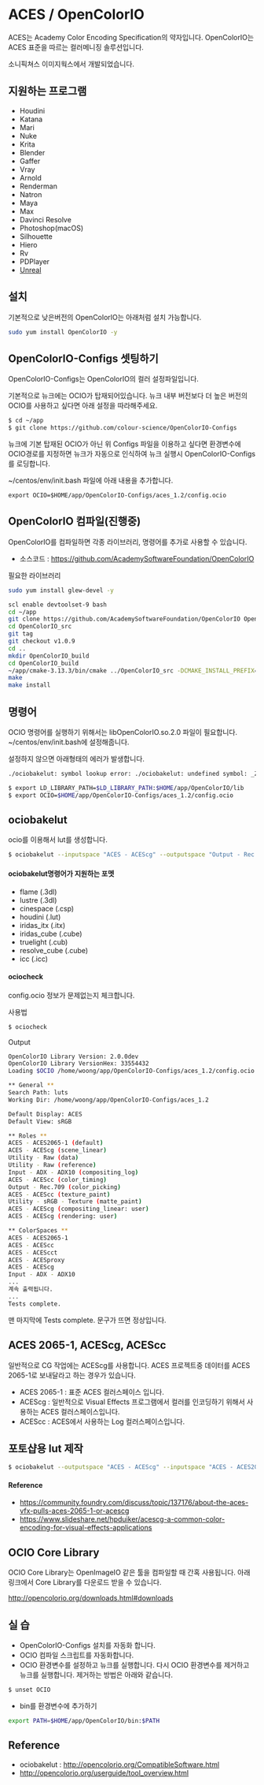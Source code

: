 # ACES / OpenColorIO

ACES는 Academy Color Encoding Specification의 약자입니다.
OpenColorIO는 ACES 표준을 따르는 컬러메니징 솔루션입니다.

소니픽쳐스 이미지웍스에서 개발되었습니다.

## 지원하는 프로그램

- Houdini
- Katana
- Mari
- Nuke
- Krita
- Blender
- Gaffer
- Vray
- Arnold
- Renderman
- Natron
- Maya
- Max
- Davinci Resolve
- Photoshop(macOS)
- Silhouette
- Hiero
- Rv
- PDPlayer
- [Unreal](https://docs.unrealengine.com/en-us/Engine/Rendering/PostProcessEffects/ColorGrading)

## 설치

기본적으로 낮은버전의 OpenColorIO는 아래처럼 설치 가능합니다.

```bash
sudo yum install OpenColorIO -y
```

## OpenColorIO-Configs 셋팅하기

OpenColorIO-Configs는 OpenColorIO의 컬러 설정파일입니다.

기본적으로 뉴크에는 OCIO가 탑재되어있습니다.
뉴크 내부 버전보다 더 높은 버전의 OCIO를 사용하고 싶다면 아래 설정을 따라해주세요.

```bash
$ cd ~/app
$ git clone https://github.com/colour-science/OpenColorIO-Configs
```

뉴크에 기본 탑재된 OCIO가 아닌 위 Configs 파일을 이용하고 싶다면 환경변수에 OCIO경로를 지정하면 뉴크가 자동으로 인식하여 뉴크 실행시 OpenColorIO-Configs를 로딩합니다.

~/centos/env/init.bash 파일에 아래 내용을 추가합니다.
```
export OCIO=$HOME/app/OpenColorIO-Configs/aces_1.2/config.ocio
```

## OpenColorIO 컴파일(진행중)

OpenColorIO를 컴파일하면 각종 라이브러리, 명령어를 추가로 사용할 수 있습니다.

- 소스코드 : https://github.com/AcademySoftwareFoundation/OpenColorIO


필요한 라이브러리

```bash
sudo yum install glew-devel -y
```

```bash
scl enable devtoolset-9 bash
cd ~/app
git clone https://github.com/AcademySoftwareFoundation/OpenColorIO OpenColorIO_src
cd OpenColorIO_src
git tag
git checkout v1.0.9
cd ..
mkdir OpenColorIO_build
cd OpenColorIO_build
~/app/cmake-3.13.3/bin/cmake ../OpenColorIO_src -DCMAKE_INSTALL_PREFIX=$HOME/app/OpenColorIO
make
make install
```


## 명령어

OCIO 명령어를 실행하기 위해서는 libOpenColorIO.so.2.0 파일이 필요합니다.
~/centos/env/init.bash에 설정해줍니다.

설정하지 않으면 아래형태의 에러가 발생합니다.

```bash
./ociobakelut: symbol lookup error: ./ociobakelut: undefined symbol: _ZdlPvm
```

```bash
$ export LD_LIBRARY_PATH=$LD_LIBRARY_PATH:$HOME/app/OpenColorIO/lib
$ export OCIO=$HOME/app/OpenColorIO-Configs/aces_1.2/config.ocio
```

## ociobakelut

ocio를 이용해서 lut를 생성합니다.

```bash
$ ociobakelut --inputspace "ACES - ACEScg" --outputspace "Output - Rec.709" --format flame flame_acescg_to_rec709.3dl
```

#### ociobakelut명령어가 지원하는 포멧

- flame (.3dl)
- lustre (.3dl)
- cinespace (.csp)
- houdini (.lut)
- iridas_itx (.itx)
- iridas_cube (.cube)
- truelight (.cub)
- resolve_cube (.cube)
- icc (.icc)

#### ociocheck

config.ocio 정보가 문제없는지 체크합니다.

사용법

```bash
$ ociocheck
```

Output

```bash
OpenColorIO Library Version: 2.0.0dev
OpenColorIO Library VersionHex: 33554432
Loading $OCIO /home/woong/app/OpenColorIO-Configs/aces_1.2/config.ocio

** General **
Search Path: luts
Working Dir: /home/woong/app/OpenColorIO-Configs/aces_1.2

Default Display: ACES
Default View: sRGB

** Roles **
ACES - ACES2065-1 (default)
ACES - ACEScg (scene_linear)
Utility - Raw (data)
Utility - Raw (reference)
Input - ADX - ADX10 (compositing_log)
ACES - ACEScc (color_timing)
Output - Rec.709 (color_picking)
ACES - ACEScc (texture_paint)
Utility - sRGB - Texture (matte_paint)
ACES - ACEScg (compositing_linear: user)
ACES - ACEScg (rendering: user)

** ColorSpaces **
ACES - ACES2065-1
ACES - ACEScc
ACES - ACEScct
ACES - ACESproxy
ACES - ACEScg
Input - ADX - ADX10
...
계속 출력됩니다.
...
Tests complete.
```

맨 마지막에 Tests complete. 문구가 뜨면 정상입니다.


## ACES 2065-1, ACEScg, ACEScc

일반적으로 CG 작업에는 ACEScg를 사용합니다.
ACES 프로젝트중 데이터를 ACES 2065-1로 보내달라고 하는 경우가 있습니다.

- ACES 2065-1 : 표준 ACES 컬러스페이스 입니다.
- ACEScg : 일반적으로 Visual Effects 프로그램에서 컬러를 인코딩하기 위해서 사용하는 ACES 컬러스페이스입니다.
- ACEScc : ACES에서 사용하는 Log 컬러스페이스입니다.

## 포토샵용 lut 제작

```bash
$ ociobakelut --outputspace "ACES - ACEScg" --inputspace "ACES - ACES2065-1" --format flame aces2065-1_to_acescg.3dl
```

#### Reference

- https://community.foundry.com/discuss/topic/137176/about-the-aces-vfx-pulls-aces-2065-1-or-acescg
- https://www.slideshare.net/hpduiker/acescg-a-common-color-encoding-for-visual-effects-applications

## OCIO Core Library

OCIO Core Library는 OpenImageIO 같은 툴을 컴파일할 때 간혹 사용됩니다.
아래 링크에서 Core Library를 다운로드 받을 수 있습니다.

http://opencolorio.org/downloads.html#downloads

## 실 습

- OpenColorIO-Configs 설치를 자동화 합니다.
- OCIO 컴파일 스크립트를 자동화합니다.
- OCIO 환경변수를 설정하고 뉴크를 실행합니다. 다시 OCIO 환경변수를 제거하고 뉴크를 실행합니다. 제거하는 방법은 아래와 같습니다.

```bash
$ unset OCIO
```

- bin를 환경변수에 추가하기

```bash
export PATH=$HOME/app/OpenColorIO/bin:$PATH
```

## Reference
- ociobakelut : http://opencolorio.org/CompatibleSoftware.html
- http://opencolorio.org/userguide/tool_overview.html
